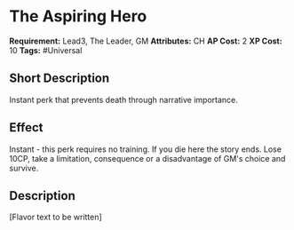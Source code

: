 # The Aspiring Hero

 **Requirement:** Lead3, The Leader, GM
 **Attributes:** CH
 **AP Cost:** 2
 **XP Cost:** 10
 **Tags:** #Universal

## Short Description
Instant perk that prevents death through narrative importance.

## Effect
Instant - this perk requires no training. If you die here the story ends. Lose 10CP, take a limitation, consequence or a disadvantage of GM's choice and survive.

## Description
[Flavor text to be written]